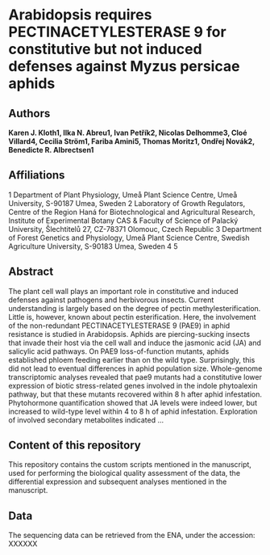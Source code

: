 # Arabidopsis requires PECTINACETYLESTERASE 9 for constitutive but not induced defenses against Myzus persicae aphids

## Authors
**Karen J. Kloth1, Ilka N. Abreu1, Ivan Petřík2, Nicolas Delhomme3, Cloé Villard4, Cecilia Ström1, Fariba Amini5, Thomas Moritz1, Ondřej Novák2, Benedicte R. Albrectsen1**

## Affiliations

1 Department of Plant Physiology, Umeå Plant Science Centre, Umeå University, S-90187 Umea, Sweden
2 Laboratory of Growth Regulators, Centre of the Region Haná for Biotechnological and Agricultural Research, Institute of Experimental Botany CAS & Faculty of Science of Palacký University, Šlechtitelů 27, CZ-78371 Olomouc, Czech Republic
3 Department of Forest Genetics and Physiology, Umeå Plant Science Centre, Swedish Agriculture University, S-90183 Umea, Sweden
4
5

## Abstract

The plant cell wall plays an important role in constitutive and induced defenses against pathogens and herbivorous insects. Current understanding is largely based on the degree of pectin methylesterification. Little is, however, known about pectin esterification. Here, the involvement of the non-redundant PECTINACETYLESTERASE 9 (PAE9) in aphid resistance is studied in Arabidopsis. Aphids are piercing-sucking insects that invade their host via the cell wall and induce the jasmonic acid (JA) and salicylic acid pathways. On PAE9 loss-of-function mutants, aphids established phloem feeding earlier than on the wild type. Surprisingly, this did not lead to eventual differences in aphid population size. Whole-genome transcriptomic analyses revealed that pae9 mutants had a constitutive lower expression of biotic stress-related genes involved in the indole phytoalexin pathway, but that these mutants recovered within 8 h after aphid infestation. Phytohormone quantification showed that JA levels were indeed lower, but increased to wild-type level within 4 to 8 h of aphid infestation. Exploration of involved secondary metabolites indicated ...

## Content of this repository

This repository contains the custom scripts mentioned in the manuscript, used for performing the biological quality assessment of the data, the differential expression and subsequent analyses mentioned in the manuscript.

## Data

The sequencing data can  be retrieved from the ENA, under the accession: XXXXXX


